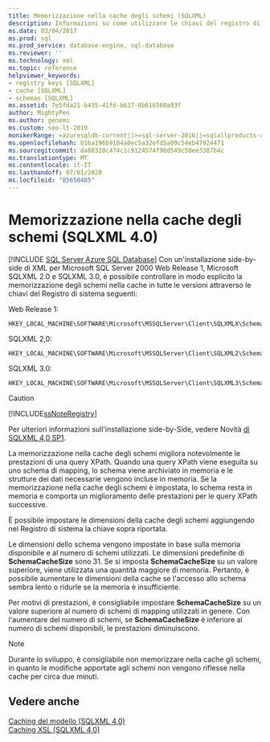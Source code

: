 ```yaml
---
title: Memorizzazione nella cache degli schemi (SQLXML)
description: Informazioni su come utilizzare le chiavi del registro di sistema per controllare in modo esplicito la memorizzazione nella cache dello schema e migliorare le prestazioni di una query XPath in SQLXML 4,0.
ms.date: 03/04/2017
ms.prod: sql
ms.prod_service: database-engine, sql-database
ms.reviewer: ''
ms.technology: xml
ms.topic: reference
helpviewer_keywords:
- registry keys [SQLXML]
- cache [SQLXML]
- schemas [SQLXML]
ms.assetid: 7e5fda21-b435-41fd-b637-8b616560a93f
author: MightyPen
ms.author: genemi
ms.custom: seo-lt-2019
monikerRange: =azuresqldb-current||>=sql-server-2016||=sqlallproducts-allversions||>=sql-server-linux-2017||=azuresqldb-mi-current
ms.openlocfilehash: b1ba196b9184a0ec5a32efd5a09c54eb47924471
ms.sourcegitcommit: da88320c474c1c9124574f90d549c50ee3387b4c
ms.translationtype: MT
ms.contentlocale: it-IT
ms.lasthandoff: 07/01/2020
ms.locfileid: "85650485"
---
```

# <a name="schema-caching-sqlxml-40"></a>Memorizzazione nella cache degli schemi (SQLXML 4.0)
[!INCLUDE [SQL Server Azure SQL Database](../../../includes/applies-to-version/sql-asdb.md)]
  Con un'installazione side-by-side di XML per Microsoft SQL Server 2000 Web Release 1, Microsoft SQLXML 2.0 e SQLXML 3.0, è possibile controllare in modo esplicito la memorizzazione degli schemi nella cache in tutte le versioni attraverso le chiavi del Registro di sistema seguenti:  
  
 Web Release 1:  
  
```  
HKEY_LOCAL_MACHINE\SOFTWARE\Microsoft\MSSQLServer\Client\SQLXMLX\SchemaCacheSize  
```  
  
 SQLXML 2,0:  
  
```  
HKEY_LOCAL_MACHINE\SOFTWARE\Microsoft\MSSQLServer\Client\SQLXML2\SchemaCacheSize  
```  
  
 SQLXML 3.0:  
  
```  
HKEY_LOCAL_MACHINE\SOFTWARE\Microsoft\MSSQLServer\Client\SQLXML3\SchemaCacheSize  
```  
  
> [!CAUTION]  
>  [!INCLUDE[ssNoteRegistry](../../../includes/ssnoteregistry-md.md)]  
  
 Per ulteriori informazioni sull'installazione side-by-Side, vedere Novità [di SQLXML 4,0 SP1](../../../relational-databases/sqlxml/what-s-new-in-sqlxml-4-0-sp1.md).  
  
 La memorizzazione nella cache degli schemi migliora notevolmente le prestazioni di una query XPath. Quando una query XPath viene eseguita su uno schema di mapping, lo schema viene archiviato in memoria e le strutture dei dati necessarie vengono incluse in memoria. Se la memorizzazione nella cache degli schemi è impostata, lo schema resta in memoria e comporta un miglioramento delle prestazioni per le query XPath successive.  
  
 È possibile impostare le dimensioni della cache degli schemi aggiungendo nel Registro di sistema la chiave sopra riportata.  
  
 Le dimensioni dello schema vengono impostate in base sulla memoria disponibile e al numero di schemi utilizzati. Le dimensioni predefinite di **SchemaCacheSize** sono 31. Se si imposta **SchemaCacheSize** su un valore superiore, viene utilizzata una quantità maggiore di memoria. Pertanto, è possibile aumentare le dimensioni della cache se l'accesso allo schema sembra lento o ridurle se la memoria è insufficiente.  
  
 Per motivi di prestazioni, è consigliabile impostare **SchemaCacheSize** su un valore superiore al numero di schemi di mapping utilizzati in genere. Con l'aumentare del numero di schemi, se **SchemaCacheSize** è inferiore al numero di schemi disponibili, le prestazioni diminuiscono.  
  
> [!NOTE]  
>  Durante lo sviluppo, è consigliabile non memorizzare nella cache gli schemi, in quanto le modifiche apportate agli schemi non vengono riflesse nella cache per circa due minuti.  
  
## <a name="see-also"></a>Vedere anche  
 [Caching del modello &#40;SQLXML 4,0&#41;](../../../relational-databases/sqlxml-annotated-xsd-schemas-xpath-queries/caching-templates-xml-schemas/template-caching-sqlxml-4-0.md)   
 [Caching XSL &#40;SQLXML 4,0&#41;](../../../relational-databases/sqlxml-annotated-xsd-schemas-xpath-queries/caching-templates-xml-schemas/xsl-caching-sqlxml-4-0.md)  
  
  
